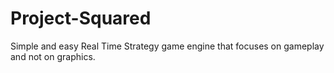 # Project-Squared
Simple and easy Real Time Strategy game engine that focuses on gameplay and not on graphics.
